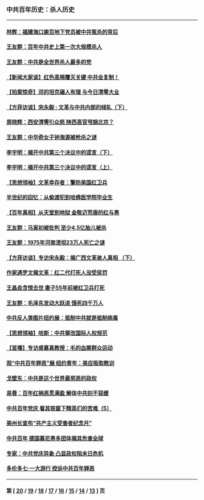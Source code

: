 ### 中共百年历史：杀人历史
---
#### [林辉：福建海口逾百地下党员被中共冤杀的背后](../../pages/nf1176106/n13878946.md?04290430) 
#### [王友群：百年中共史上第一次大规模杀人](../../pages/nf1176106/n13863785.md?04290430) 
#### [王友群：中共是全世界杀人最多的党](../../pages/nf1176106/n13860689.md?04290430) 
#### [【新闻大家谈】红色高棉覆灭关键 中共全复制！](../../pages/nf1176106/n13850222.md?04290430) 
#### [【拍案惊奇】邓的坦克碾人有理 与今日清零大业](../../pages/nf1176106/n13729574.md?04290430) 
#### [【方菲访谈】宋永毅 : 文革与中共内部的倾轧（下）](../../pages/nf1176106/n13486836.md?04290430) 
#### [周晓辉：西安清零引众怒 陕西高官甩锅北京？](../../pages/nf1176106/n13484627.md?04290430) 
#### [王友群：中华奇女子钟海源被枪杀之谜](../../pages/nf1176106/n13430555.md?04290430) 
#### [李宇明：揭开中共第三个决议中的谎言（下）](../../pages/nf1176106/n13389389.md?04290430) 
#### [李宇明：揭开中共第三个决议中的谎言（上）](../../pages/nf1176106/n13388697.md?04290430) 
#### [【思想领袖】文革幸存者：警防美国红卫兵](../../pages/nf1176106/n13339289.md?04290430) 
#### [半世纪的回忆：从偷渡犯到哈佛医学院毕业生](../../pages/nf1176106/n13345328.md?04290430) 
#### [【百年真相】从天堂到地狱 金敬迈荒唐的红与黑](../../pages/nf1176106/n13336995.md?04290430) 
#### [王友群：马寅初被批判 至少4.5亿胎儿被杀](../../pages/nf1176106/n13260313.md?04290430) 
#### [王友群：1975年河南溃坝23万人死亡之谜](../../pages/nf1176106/n13231576.md?04290430) 
#### [【方菲访谈】专访宋永毅：揭广西文革骇人真相 （下）](../../pages/nf1176106/n13209074.md?04290430) 
#### [作家遇罗文揭文革：红二代打死人没受惩罚](../../pages/nf1176106/n13205254.md?04290430) 
#### [王晶垚含恨去世 妻子55年前被红卫兵打死](../../pages/nf1176106/n13203590.md?04290430) 
#### [王友群：毛泽东发动大跃进 饿死四千万人](../../pages/nf1176106/n13177158.md?04290430) 
#### [中共反人类图片纽约展：抵制中共就是抵制病毒](../../pages/nf1176106/n13115371.md?04290430) 
#### [【思想领袖】哈斯：中共窜改国际人权规范](../../pages/nf1176106/n13053647.md?04290430) 
#### [【首播】专访盛慕真教授：毛的血腥群众运动](../../pages/nf1176106/n13091782.md?04290430) 
#### [观“中共百年罪恶”展 纽约青年：美应吸取教训](../../pages/nf1176106/n13085246.md?04290430) 
#### [戈壁东：中共是这个世界最邪恶的政权](../../pages/nf1176106/n13085641.md?04290430) 
#### [易蓉：百年红祸恶贯满盈 解体中共刻不容缓](../../pages/nf1176106/n13084455.md?04290430) 
#### [中共百年党庆 看其铁窗下精英们的苦难（5）](../../pages/nf1176106/n13076766.md?04290430) 
#### [美州长宣布“共产主义受害者纪念月”](../../pages/nf1176106/n13074024.md?04290430) 
#### [中共百年 德国慕尼黑多团体揭其危害全球](../../pages/nf1176106/n13068873.md?04290430) 
#### [专家：中共党庆异象 凸显政权陷末日危机](../../pages/nf1176106/n13067084.md?04290430) 
#### [多伦多七·一大游行 控诉中共百年罪恶](../../pages/nf1176106/n13062043.md?04290430) 

---
#### 第 [ [20](./20.md?04290430) / [19](./19.md?04290430) / [18](./18.md?04290430) / [17](./17.md?04290430) / [16](./16.md?04290430) / [15](./15.md?04290430) / [14](./14.md?04290430) / [13](./13.md?04290430) ] 页
